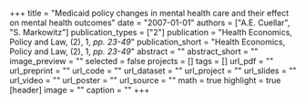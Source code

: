 +++
title = "Medicaid policy changes in mental health care and their effect on mental health outcomes"
date = "2007-01-01"
authors = ["A.E. Cuellar", "S. Markowitz"]
publication_types = ["2"]
publication = "Health Economics, Policy and Law, (2), 1, _pp. 23-49_"
publication_short = "Health Economics, Policy and Law, (2), 1, _pp. 23-49_"
abstract = ""
abstract_short = ""
image_preview = ""
selected = false
projects = []
tags = []
url_pdf = ""
url_preprint = ""
url_code = ""
url_dataset = ""
url_project = ""
url_slides = ""
url_video = ""
url_poster = ""
url_source = ""
math = true
highlight = true
[header]
image = ""
caption = ""
+++
